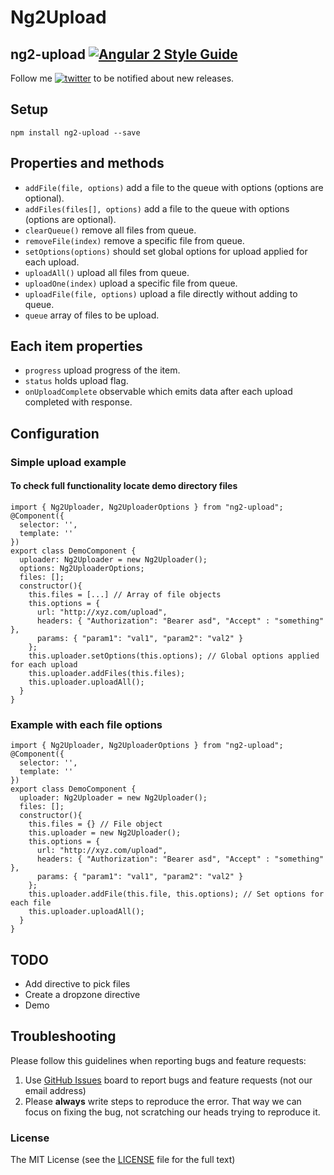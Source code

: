 # Ng2Upload

## ng2-upload [![Angular 2 Style Guide](https://mgechev.github.io/angular2-style-guide/images/badge.svg)](https://github.com/mgechev/angular2-style-guide)

Follow me [![twitter](https://img.shields.io/twitter/follow/babarxm.svg?style=social&label=%20babarxm)](https://twitter.com/babarxm) to be notified about new releases.

## Setup
`npm install ng2-upload --save`

## Properties and methods
  - `addFile(file, options)` add a file to the queue with options (options are optional).
  - `addFiles(files[], options)` add a file to the queue with options (options are optional).
  - `clearQueue()` remove all files from queue.
  - `removeFile(index)` remove a specific file from queue.
  - `setOptions(options)` should set global options for upload applied for each upload.
  - `uploadAll()` upload all files from queue.
  - `uploadOne(index)` upload a specific file from queue.
  - `uploadFile(file, options)` upload a file directly without adding to queue.
  - `queue` array of files to be upload.

## Each item properties
  - `progress` upload progress of the item.
  - `status` holds upload flag.
  - `onUploadComplete` observable which emits data after each upload completed with response.

## Configuration
### Simple upload example
#### To check full functionality locate demo directory files
    import { Ng2Uploader, Ng2UploaderOptions } from "ng2-upload";
    @Component({
      selector: '',
      template: ''
    })
    export class DemoComponent {
      uploader: Ng2Uploader = new Ng2Uploader();
      options: Ng2UploaderOptions;
      files: [];
      constructor(){
        this.files = [...] // Array of file objects
        this.options = {
          url: "http://xyz.com/upload",
          headers: { "Authorization": "Bearer asd", "Accept" : "something" },
          params: { "param1": "val1", "param2": "val2" }
        };
        this.uploader.setOptions(this.options); // Global options applied for each upload
        this.uploader.addFiles(this.files);
        this.uploader.uploadAll();
      }
    }

### Example with each file options
    import { Ng2Uploader, Ng2UploaderOptions } from "ng2-upload";
    @Component({
      selector: '',
      template: ''
    })
    export class DemoComponent {
      uploader: Ng2Uploader = new Ng2Uploader();
      files: [];
      constructor(){
        this.files = {} // File object
        this.uploader = new Ng2Uploader();
        this.options = {
          url: "http://xyz.com/upload",
          headers: { "Authorization": "Bearer asd", "Accept" : "something" },
          params: { "param1": "val1", "param2": "val2" }
        };
        this.uploader.addFile(this.file, this.options); // Set options for each file
        this.uploader.uploadAll();
      }
    }

## TODO
  - Add directive to pick files
  - Create a dropzone directive
  - Demo 

## Troubleshooting

Please follow this guidelines when reporting bugs and feature requests:

1. Use [GitHub Issues](https://github.com/babarxm/ng2-upload/issues) board to report bugs and feature requests (not our email address)
2. Please **always** write steps to reproduce the error. That way we can focus on fixing the bug, not scratching our heads trying to reproduce it.


### License

The MIT License (see the [LICENSE](https://github.com/babarxm/ng2-upload/blob/master/LICENSE) file for the full text)